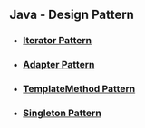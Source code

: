 ## Java - Design Pattern

- ### [Iterator Pattern](https://github.com/solchan98/Playground/tree/main/java-designpattern/src/main/java/Iterator)
- ### [Adapter Pattern](https://github.com/solchan98/Playground/tree/main/java-designpattern/src/main/java/Adapter)
- ### [TemplateMethod Pattern](https://github.com/solchan98/Playground/tree/main/java-designpattern/src/main/java/TemplateMethod) 
- ### [Singleton Pattern](https://github.com/solchan98/Playground/tree/main/java-designpattern/src/main/java/Singleton)